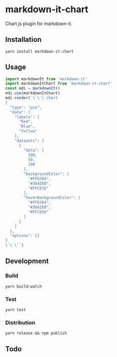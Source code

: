 # markdown-it-chart

Chart.js plugin for markdown-it.


## Installation

```
yarn install markdown-it-chart
```


## Usage

```js
import markdownIt from 'markdown-it'
import markdownItChart from 'markdown-it-chart'
const mdi = markdownIt()
mdi.use(markdownItChart)
mdi.render(`\`\`\`chart
{
  "type": "pie",
  "data": {
    "labels": [
      "Red",
      "Blue",
      "Yellow"
    ],
    "datasets": [
      {
        "data": [
          300,
          50,
          100
        ],
        "backgroundColor": [
          "#FF6384",
          "#36A2EB",
          "#FFCE56"
        ],
        "hoverBackgroundColor": [
          "#FF6384",
          "#36A2EB",
          "#FFCE56"
        ]
      }
    ]
  },
  "options": {}
}
\`\`\``)
```


## Development

### Build

```
yarn build:watch
```

### Test

```
yarn test
```

### Distribution

```
yarn release && npm publish
```


## Todo
